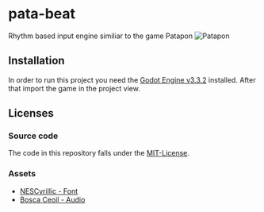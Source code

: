 # pata-beat
Rhythm based input engine similiar to the game Patapon
![Patapon](https://thumbs.gfycat.com/FemaleEthicalBuck-size_restricted.gif)

## Installation
In order to run this project you need the [Godot Engine v3.3.2](https://godotengine.org/download/windows) installed.
After that import the game in the project view. 

## Licenses
### Source code
The code in this repository falls under the [MIT-License](https://github.com/distrustME/pata-beat/blob/master/LICENSE).

### Assets
* [NESCyrillic - Font](http://www.pentacom.jp/pentacom/bitfontmaker2/gallery/?id=234)
* [Bosca Ceoil - Audio](https://boscaceoil.net/)

